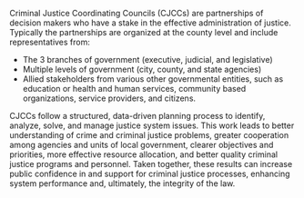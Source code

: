 Criminal Justice Coordinating Councils (CJCCs) are partnerships of decision makers who have a stake in the effective administration of justice. Typically the partnerships are organized at the county level and include representatives from:

- The 3 branches of government (executive, judicial, and legislative)
- Multiple levels of government (city, county, and state agencies)
- Allied stakeholders from various other governmental entities, such as education or health and human services, community based organizations, service providers, and citizens.

CJCCs follow a structured, data-driven planning process to identify, analyze, solve, and manage justice system issues. This work leads to better understanding of crime and criminal justice problems, greater cooperation among agencies and units of local government, clearer objectives and priorities, more effective resource allocation, and better quality criminal justice programs and personnel. Taken together, these results can increase public confidence in and support for criminal justice processes, enhancing system performance and, ultimately, the integrity of the law.
